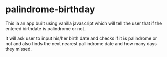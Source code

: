 # palindrome-birthday
This ia an app built using vanilla javascript which will tell the user that if the entered birthdate is palindrome or not.

It will ask user to input his/her birth date and checks if it is palindrome or not and also finds the next nearest pallindrome date and how many days they missed.

